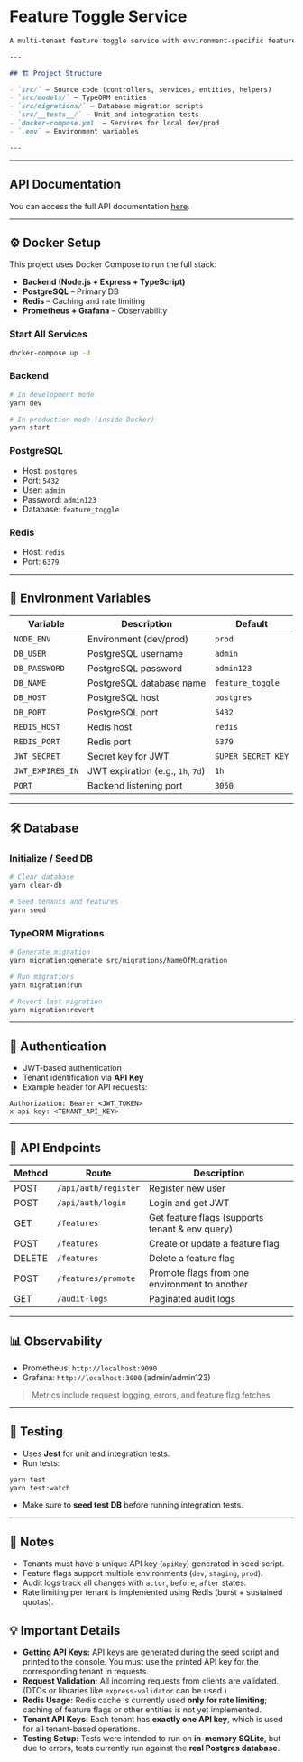 # Feature Toggle Service

````markdown
A multi-tenant feature toggle service with environment-specific feature flags, audit logging, JWT authentication, Redis caching, and observability (Prometheus + Grafana).

---

## 🏗️ Project Structure

- `src/` – Source code (controllers, services, entities, helpers)
- `src/models/` – TypeORM entities
- `src/migrations/` – Database migration scripts
- `src/__tests__/` – Unit and integration tests
- `docker-compose.yml` – Services for local dev/prod
- `.env` – Environment variables

---
````

---
## API Documentation

You can access the full API documentation [here](https://documenter.getpostman.com/view/48180481/2sB3HnLzq6).

---

## ⚙️ Docker Setup

This project uses Docker Compose to run the full stack:

- **Backend (Node.js + Express + TypeScript)**
- **PostgreSQL** – Primary DB
- **Redis** – Caching and rate limiting
- **Prometheus + Grafana** – Observability

### Start All Services

```bash
docker-compose up -d
````

### Backend

```bash
# In development mode
yarn dev

# In production mode (inside Docker)
yarn start
```

### PostgreSQL

* Host: `postgres`
* Port: `5432`
* User: `admin`
* Password: `admin123`
* Database: `feature_toggle`

### Redis

* Host: `redis`
* Port: `6379`

---

## 🔑 Environment Variables

| Variable         | Description                       | Default            |
| ---------------- | --------------------------------- | ------------------ |
| `NODE_ENV`       | Environment (dev/prod)            | `prod`             |
| `DB_USER`        | PostgreSQL username               | `admin`            |
| `DB_PASSWORD`    | PostgreSQL password               | `admin123`         |
| `DB_NAME`        | PostgreSQL database name          | `feature_toggle`   |
| `DB_HOST`        | PostgreSQL host                   | `postgres`         |
| `DB_PORT`        | PostgreSQL port                   | `5432`             |
| `REDIS_HOST`     | Redis host                        | `redis`            |
| `REDIS_PORT`     | Redis port                        | `6379`             |
| `JWT_SECRET`     | Secret key for JWT                | `SUPER_SECRET_KEY` |
| `JWT_EXPIRES_IN` | JWT expiration (e.g., `1h`, `7d`) | `1h`               |
| `PORT`           | Backend listening port            | `3050`             |

---

## 🛠️ Database

### Initialize / Seed DB

```bash
# Clear database
yarn clear-db

# Seed tenants and features
yarn seed
```

### TypeORM Migrations

```bash
# Generate migration
yarn migration:generate src/migrations/NameOfMigration

# Run migrations
yarn migration:run

# Revert last migration
yarn migration:revert
```

---

## 🔐 Authentication

* JWT-based authentication
* Tenant identification via **API Key**
* Example header for API requests:

```
Authorization: Bearer <JWT_TOKEN>
x-api-key: <TENANT_API_KEY>
```

---

## 🚀 API Endpoints

| Method | Route                | Description                                     |
| ------ | -------------------- | ----------------------------------------------- |
| POST   | `/api/auth/register` | Register new user                               |
| POST   | `/api/auth/login`    | Login and get JWT                               |
| GET    | `/features`          | Get feature flags (supports tenant & env query) |
| POST   | `/features`          | Create or update a feature flag                 |
| DELETE | `/features`          | Delete a feature flag                           |
| POST   | `/features/promote`  | Promote flags from one environment to another   |
| GET    | `/audit-logs`        | Paginated audit logs                            |

---

## 📊 Observability

* Prometheus: `http://localhost:9090`
* Grafana: `http://localhost:3000` (admin/admin123)

> Metrics include request logging, errors, and feature flag fetches.

---

## 🧪 Testing

* Uses **Jest** for unit and integration tests.
* Run tests:

```bash
yarn test
yarn test:watch
```

* Make sure to **seed test DB** before running integration tests.

---

## 📝 Notes

* Tenants must have a unique API key (`apiKey`) generated in seed script.
* Feature flags support multiple environments (`dev`, `staging`, `prod`).
* Audit logs track all changes with `actor`, `before`, `after` states.
* Rate limiting per tenant is implemented using Redis (burst + sustained quotas).


## 💡 Important Details

* **Getting API Keys:** API keys are generated during the seed script and printed to the console. You must use the printed API key for the corresponding tenant in requests.
* **Request Validation:** All incoming requests from clients are validated. (DTOs or libraries like `express-validator` can be used.)
* **Redis Usage:** Redis cache is currently used **only for rate limiting**; caching of feature flags or other entities is not yet implemented.
* **Tenant API Keys:** Each tenant has **exactly one API key**, which is used for all tenant-based operations.
* **Testing Setup:** Tests were intended to run on **in-memory SQLite**, but due to errors, tests currently run against the **real Postgres database**.

